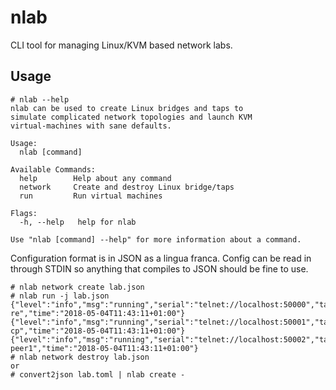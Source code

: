 # nlab
CLI tool for managing Linux/KVM based network labs.

## Usage

```
# nlab --help
nlab can be used to create Linux bridges and taps to
simulate complicated network topologies and launch KVM
virtual-machines with sane defaults.

Usage:
  nlab [command]

Available Commands:
  help        Help about any command
  network     Create and destroy Linux bridge/taps
  run         Run virtual machines

Flags:
  -h, --help   help for nlab

Use "nlab [command] --help" for more information about a command.
```

Configuration format is in JSON as a lingua franca. Config can be read
in through STDIN so anything that compiles to JSON should be fine to use.
```
# nlab network create lab.json
# nlab run -j lab.json
{"level":"info","msg":"running","serial":"telnet://localhost:50000","tag":"vmx0-re","time":"2018-05-04T11:43:11+01:00"}
{"level":"info","msg":"running","serial":"telnet://localhost:50001","tag":"vmx0-cp","time":"2018-05-04T11:43:11+01:00"}
{"level":"info","msg":"running","serial":"telnet://localhost:50002","tag":"vmx-peer1","time":"2018-05-04T11:43:11+01:00"}
# nlab network destroy lab.json
or
# convert2json lab.toml | nlab create -
```
